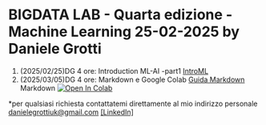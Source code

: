 # BIGDATA LAB - Quarta edizione - Machine Learning 25-02-2025 by Daniele Grotti

1. (2025/02/25)DG 4 ore: Introduction ML-AI -part1 [IntroML](pdf/00_intro_ML.pdf)
3. (2025/03/05)DG 4 ore: Markdown e Google Colab [Guida Markdown](pdf/guida-markdown-ita.pdf) 
Markdown [![Open In Colab](https://colab.research.google.com/assets/colab-badge.svg)](https://colab.research.google.com/github/Frenz86/machine-learning-course/blob/main/python/012_Markdown_Colab.ipynb)


*per qualsiasi richiesta contattatemi direttamente al mio indirizzo personale danielegrottiuk@gmail.com [[LinkedIn]](https://www.linkedin.com/in/daniele-grotti/)
